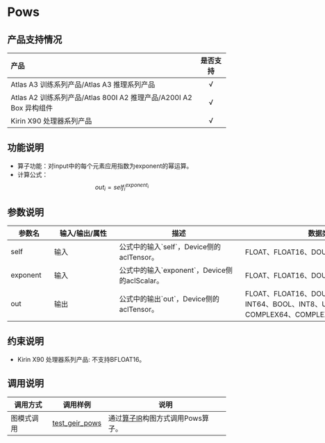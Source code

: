# Pows

##  产品支持情况

| 产品                                                         | 是否支持 |
| :----------------------------------------------------------- | :------: |
| <term>Atlas A3 训练系列产品/Atlas A3 推理系列产品</term>     |    √     |
| <term>Atlas A2 训练系列产品/Atlas 800I A2 推理产品/A200I A2 Box 异构组件</term> |    √     |
| <term>Kirin X90 处理器系列产品</term>                         |    √     |

## 功能说明

- 算子功能：对input中的每个元素应用指数为exponent的幂运算。
- 计算公式：
$$
out_i = self_i^{exponent_i}
$$

## 参数说明

<table style="undefined;table-layout: fixed; width: 1030px"><colgroup>
  <col style="width: 100px">
  <col style="width: 150px">
  <col style="width: 290px">
  <col style="width: 370px">
  <col style="width: 120px">
  </colgroup>
  <thead>
    <tr>
      <th>参数名</th>
      <th>输入/输出/属性</th>
      <th>描述</th>
      <th>数据类型</th>
      <th>数据格式</th>
    </tr></thead>
  <tbody>
    <tr>
      <td>self</td>
      <td>输入</td>
      <td>公式中的输入`self`，Device侧的aclTensor。</td>
      <td>FLOAT、FLOAT16、DOUBLE、BFLOAT16</td>
      <td>ND</td>
    </tr>
    <tr>
      <td>exponent</td>
      <td>输入</td>
      <td>公式中的输入`exponent`，Device侧的aclScalar。</td>
      <td>FLOAT、FLOAT16、DOUBLE、BFLOAT16</td>
      <td>ND</td>
    </tr>
    <tr>
      <td>out</td>
      <td>输出</td>
      <td>公式中的输出`out`，Device侧的aclTensor。</td>
      <td>FLOAT、FLOAT16、DOUBLE、INT32、INT64、BOOL、INT8、UINT8、INT16、COMPLEX64、COMPLEX128、BFLOAT16</td>
      <td>ND</td>
    </tr>
  </tbody></table>

## 约束说明
- Kirin X90 处理器系列产品: 不支持BFLOAT16。

## 调用说明

| 调用方式 | 调用样例                                                                   | 说明                                                           |
|--------------|------------------------------------------------------------------------|--------------------------------------------------------------|
| 图模式调用 | [test_geir_pows](./examples/test_geir_pows.cpp)   | 通过[算子IR](./op_graph/pows_proto.h)构图方式调用Pows算子。 |
